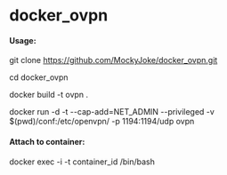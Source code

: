 # docker_ovpn

#### Usage:

git clone https://github.com/MockyJoke/docker_ovpn.git

cd docker_ovpn

docker build -t ovpn .

docker run -d -t --cap-add=NET_ADMIN --privileged -v $(pwd)/conf:/etc/openvpn/ -p 1194:1194/udp ovpn
#### Attach to container:

docker exec -i -t container_id /bin/bash
